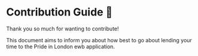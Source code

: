 # Contribution Guide 🦄

Thank you so much for wanting to contribute!

This document aims to inform you about how best to go about lending your time to the Pride in London ewb application.
